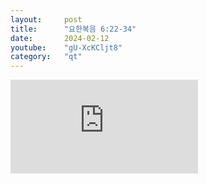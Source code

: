 ```yaml
---
layout:     post
title:      "요한복음 6:22-34"
date:       2024-02-12
youtube:    "gU-XcKCljt8"
category:   "qt"
---
```


<div class="youtube margin-large">
    <iframe src="https://www.youtube.com/embed/gU-XcKCljt8" title="YouTube video player" frameborder="0" allow="accelerometer; autoplay; clipboard-write; encrypted-media; gyroscope; picture-in-picture; web-share" allowfullscreen></iframe>
</div>